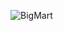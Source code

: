 ![BigMart](https://github.com/sushanttsharma0011/sushantsharmaportfolio/assets/135987312/cc27fa30-822c-41c1-bf59-89cb26f34c1b)
